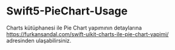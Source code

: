 # Swift5-PieChart-Usage
Charts kütüphanesi ile Pie Chart yapımının detaylarına https://furkansandal.com/swift-uikit-charts-ile-pie-chart-yapimi/ adresinden ulaşabilirsiniz.
